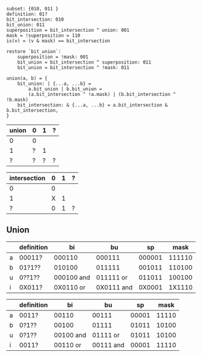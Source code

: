 ```
subset: {010, 011 }
definition: 01?
bit_intersection: 010
bit_union: 011
superposition = bit_intersection ^ union: 001
mask = !superposition = 110
is(v) = (v & mask) == bit_intersection

restore `bit_union`:
    superposition = !mask: 001
    bit_union = bit_intersection ^ superposition: 011
    bit_union = bit_intersection ^ !mask: 011

union(a, b) = {
    bit_union: | {...a, ...b} =
        a.bit_union | b.bit_union =
        (a.bit_intersection ^ !a.mask) | (b.bit_intersection ^ !b.mask)
    bit_intersection: & {...a, ...b} = a.bit_intersection & b.bit_intersection,
}
```

|union|0|1|?|
|-----|-|-|-|
|0    |0| | |
|1    |?|1| |
|?    |?|?|?|

|intersection|0|1|?|
|------------|-|-|-|
|0           |0| | |
|1           |X|1| |
|?           |0|1|?|

## Union

| |definition|bi        |bu        |sp    |mask  |
|-|----------|----------|----------|------|------|
|a|00011?    |000110    |000111    |000001|111110|
|b|01?1??    |010100    |011111    |001011|110100|
|u|0??1??    |000100 and|011111 or |011011|100100|
|i|0X011?    |0X0110 or |0X0111 and|0X0001|1X1110|

| |definition|bi       |bu       |sp   |mask |
|-|----------|---------|---------|-----|-----|
|a|0011?     |00110    |00111    |00001|11110|
|b|0?1??     |00100    |01111    |01011|10100|
|u|0?1??     |00100 and|01111 or |01011|10100|
|i|0011?     |00110 or |00111 and|00001|11110|
